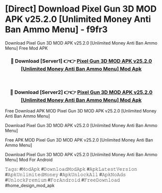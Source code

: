 # [Direct] Download Pixel Gun 3D MOD APK v25.2.0 [Unlimited Money Anti Ban Ammo Menu] - f9fr3
Download Pixel Gun 3D MOD APK v25.2.0 [Unlimited Money Anti Ban Ammo Menu] Free Mod APK

<div align="center">
<h3>🔴 Download [Server1] 👉👉 <a href="https://apk-comot.site?title=Pixel_Gun_3D_MOD_APK_v25.2.0_[Unlimited_Money_Anti_Ban_Ammo_Menu]">Pixel Gun 3D MOD APK v25.2.0 [Unlimited Money Anti Ban Ammo Menu] Mod Apk</a></h3><br>

<h3>🔴 Download [Server2] 👉👉 <a href="https://apk-comot.site?title=Pixel_Gun_3D_MOD_APK_v25.2.0_[Unlimited_Money_Anti_Ban_Ammo_Menu]">Pixel Gun 3D MOD APK v25.2.0 [Unlimited Money Anti Ban Ammo Menu] Mod Apk</a></h3>
</div>


Free Download APK MOD Pixel Gun 3D MOD APK v25.2.0 [Unlimited Money Anti Ban Ammo Menu]

Download Pixel Gun 3D MOD APK v25.2.0 [Unlimited Money Anti Ban Ammo Menu] 

Free APK MOD Pixel Gun 3D MOD APK v25.2.0 [Unlimited Money Anti Ban Ammo Menu] 

Download Pixel Gun 3D MOD APK v25.2.0 [Unlimited Money Anti Ban Ammo Menu] Mod For Android

𝚃𝚊𝚐𝚜: #𝙼𝚘𝚍𝙰𝚙𝚔 #𝙳𝚘𝚠𝚗𝚕𝚘𝚊𝚍𝙼𝚘𝚍𝙰𝚙𝚔 #𝙰𝚙𝚔𝙻𝚊𝚝𝚎𝚜𝚝𝚅𝚎𝚛𝚜𝚒𝚘𝚗 #𝙰𝚙𝚔𝚄𝚗𝚕𝚒𝚖𝚒𝚝𝚎𝚍𝙼𝚘𝚗𝚎𝚢 #𝙰𝚙𝚔𝚄𝚗𝚕𝚘𝚌𝚔𝙰𝚕𝚕 #𝙰𝚙𝚔𝙽𝚘𝙰𝚍𝚜 #𝚄𝚗𝚕𝚘𝚌𝚔𝙿𝚛𝚎𝚖𝚒𝚞𝚖 #𝙵𝚘𝚛𝙰𝚗𝚍𝚛𝚘𝚒𝚍 #𝙵𝚛𝚎𝚎𝙳𝚘𝚠𝚗𝚕𝚘𝚊𝚍 #home_design_mod_apk